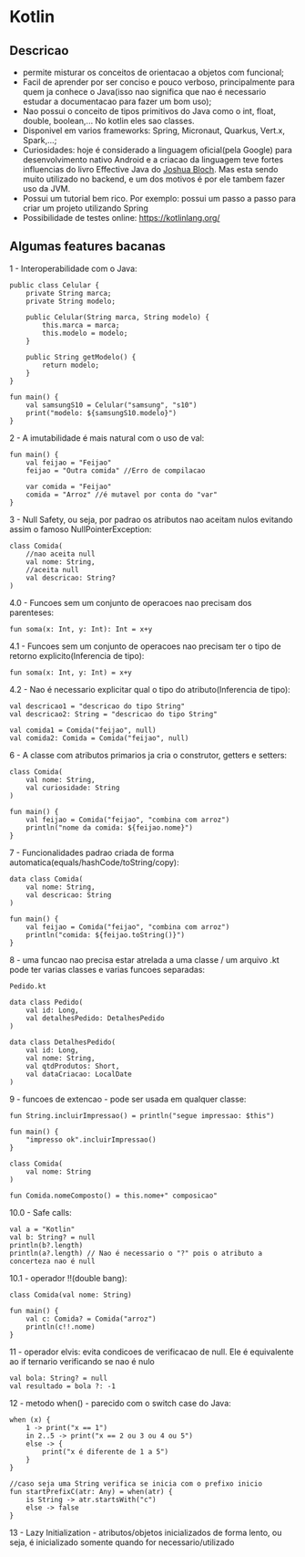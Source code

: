 # Kotlin

## Descricao
- permite misturar os conceitos de orientacao a objetos com funcional;
- Facil de aprender por ser conciso e pouco verboso, principalmente para quem ja conhece o Java(isso nao significa que nao é necessario estudar a documentacao para fazer um bom uso);
- Nao possui o conceito de tipos primitivos do Java como o int, float, double, boolean,... No kotlin eles sao classes.
- Disponivel em varios frameworks: Spring, Micronaut, Quarkus, Vert.x, Spark,...;
- Curiosidades: hoje é considerado a linguagem oficial(pela Google) para desenvolvimento nativo Android e a criacao da linguagem teve fortes influencias do livro Effective Java do <a href="https://pt.wikipedia.org/wiki/Joshua_Bloch">Joshua Bloch</a>. Mas esta sendo muito utilizado no backend, e um dos motivos é por ele tambem fazer uso da JVM.
- Possui um tutorial bem rico. Por exemplo: possui um passo a passo para criar um projeto utilizando Spring
- Possibilidade de testes online: https://kotlinlang.org/

## Algumas features bacanas

1 - Interoperabilidade com o Java:
```
public class Celular {
    private String marca;
    private String modelo;

    public Celular(String marca, String modelo) {
        this.marca = marca;
        this.modelo = modelo;
    }

    public String getModelo() {
        return modelo;
    }
}

fun main() {
    val samsungS10 = Celular("samsung", "s10")
    print("modelo: ${samsungS10.modelo}")
}
```
2 - A imutabilidade é mais natural com o uso de val:
```
fun main() {
    val feijao = "Feijao"
    feijao = "Outra comida" //Erro de compilacao

    var comida = "Feijao"
    comida = "Arroz" //é mutavel por conta do "var"
}
```
3 - Null Safety, ou seja, por padrao os atributos nao aceitam nulos evitando assim o famoso NullPointerException:
```
class Comida(
    //nao aceita null
    val nome: String,
    //aceita null
    val descricao: String?
)
```
4.0 - Funcoes sem um conjunto de operacoes nao precisam dos parenteses:
```
fun soma(x: Int, y: Int): Int = x+y
```
4.1 - Funcoes sem um conjunto de operacoes nao precisam ter o tipo de retorno explicito(Inferencia de tipo):
```
fun soma(x: Int, y: Int) = x+y
```
4.2 - Nao é necessario explicitar qual o tipo do atributo(Inferencia de tipo):
```
val descricao1 = "descricao do tipo String"
val descricao2: String = "descricao do tipo String"

val comida1 = Comida("feijao", null)
val comida2: Comida = Comida("feijao", null)
```
6 - A classe com atributos primarios ja cria o construtor, getters e setters:
```
class Comida(
    val nome: String,
    val curiosidade: String
)

fun main() {
    val feijao = Comida("feijao", "combina com arroz")
    println("nome da comida: ${feijao.nome}")
}
```

7 - Funcionalidades padrao criada de forma automatica(equals/hashCode/toString/copy):
```
data class Comida(
    val nome: String,
    val descricao: String
)

fun main() {
    val feijao = Comida("feijao", "combina com arroz")
    println("comida: ${feijao.toString()}")
}
```

8 - uma funcao nao precisa estar atrelada a uma classe / um arquivo .kt pode ter varias classes e varias funcoes separadas:
```
Pedido.kt

data class Pedido(
    val id: Long,
    val detalhesPedido: DetalhesPedido
)

data class DetalhesPedido(
    val id: Long,
    val nome: String,
    val qtdProdutos: Short,
    val dataCriacao: LocalDate
)

```
9 - funcoes de extencao - pode ser usada em qualquer classe:
```
fun String.incluirImpressao() = println("segue impressao: $this")

fun main() {
    "impresso ok".incluirImpressao()
}

class Comida(
    val nome: String
)

fun Comida.nomeComposto() = this.nome+" composicao"
```
10.0 - Safe calls:
```
val a = "Kotlin"
val b: String? = null
println(b?.length)
println(a?.length) // Nao é necessario o "?" pois o atributo a concerteza nao é null
```
10.1 - operador !!(double bang):
```
class Comida(val nome: String)

fun main() {
    val c: Comida? = Comida("arroz")
    println(c!!.nome)
}
```
11 - operador elvis: evita condicoes de verificacao de null. Ele é equivalente ao if ternario verificando se nao é nulo
```
val bola: String? = null
val resultado = bola ?: -1
```

12 - metodo when() - parecido com o switch case do Java:
```
when (x) {
    1 -> print("x == 1")
    in 2..5 -> print("x == 2 ou 3 ou 4 ou 5")
    else -> {
        print("x é diferente de 1 a 5")
    }
}

//caso seja uma String verifica se inicia com o prefixo inicio
fun startPrefixC(atr: Any) = when(atr) {
    is String -> atr.startsWith("c")
    else -> false
}
```

13 - Lazy Initialization - atributos/objetos inicializados de forma lento, ou seja, é inicializado somente quando for necessario/utilizado
